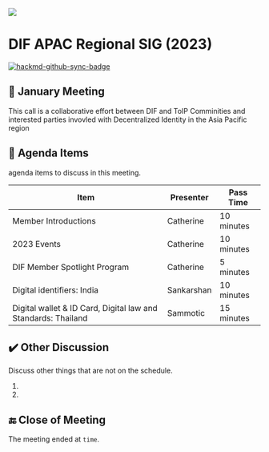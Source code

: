 
![](https://i.imgur.com/KKoEBBx.png) 
# DIF APAC Regional SIG (2023)

[![hackmd-github-sync-badge](https://hackmd.io/udPQuNxUT--56dCdRUthIQ/badge)](https://hackmd.io/udPQuNxUT--56dCdRUthIQ)

## :triangular_flag_on_post: January Meeting

This call is a collaborative effort between DIF and ToIP Comminities and interested parties invovled with Decentralized Identity in the Asia Pacific region   

## 💬 Agenda Items

agenda items to discuss in this meeting.

| **Item** 	| **Presenter** 	| **Pass Time** |
|----------	|-----------------	|--------------	|
|  Member Introductions     	| Catherine           	| 10 minutes   	|
| 2023 Events   	|      Catherine           	| 10 minutes             	|
| DIF Member Spotlight Program               	| Catherine             	|5 minutes 
 Digital identifiers: India |Sankarshan|10 minutes
 Digital wallet & ID Card, Digital law and Standards: Thailand |Sammotic| 15 minutes


## :heavy_check_mark: Other Discussion


Discuss other things that are not on the schedule.


1. 
2. 


## :end: Close of Meeting

The meeting ended at `time`.